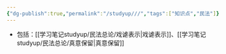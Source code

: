 ```yaml
---
{"dg-publish":true,"permalink":"/studyup///","tags":["知识点","民法"]}
---
```


- 包括：[[学习笔记studyup/民法总论/戏谑表示\|戏谑表示]]、[[学习笔记studyup/民法总论/真意保留\|真意保留]]